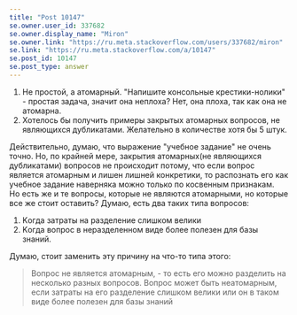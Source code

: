 ```yaml
---
title: "Post 10147"
se.owner.user_id: 337682
se.owner.display_name: "Miron"
se.owner.link: "https://ru.meta.stackoverflow.com/users/337682/miron"
se.link: "https://ru.meta.stackoverflow.com/a/10147"
se.post_id: 10147
se.post_type: answer
---
```

<ol>
<li>Не простой, а атомарный. "Напишите консольные крестики-нолики" - простая задача, значит она неплоха? Нет, она плоха, так как она не атомарна.  </li>
<li>Хотелось бы получить примеры закрытых атомарных вопросов, не являющихся дубликатами. Желательно в количестве хотя бы 5 штук.  </li>
</ol>

<p>Действительно, думаю, что выражение "учебное задание" не очень точно. Но, по крайней мере, закрытия атомарных(не являющихся дубликатами) вопросов не происходит потому, что если вопрос является атомарным и лишен лишней конкретики, то распознать его как учебное задание наверняка можно только по косвенным признакам.<br>
Но есть же и те вопросы, которые не являются атомарными, но которые все же стоит оставить? Думаю, есть два таких типа вопросов:  </p>

<ol>
<li>Kогда затраты на разделение слишком велики  </li>
<li>Kогда вопрос в неразделенном виде более полезен для базы знаний.</li>
</ol>

<p>Думаю, стоит заменить эту причину на что-то типа этого:</p>

<blockquote>
  <p>Вопрос не является атомарным, - то есть его можно разделить на несколько разных вопросов. Вопрос может быть неатомарным, если затраты на его разделение слишком велики или он в таком виде более полезен для базы знаний</p>
</blockquote>
